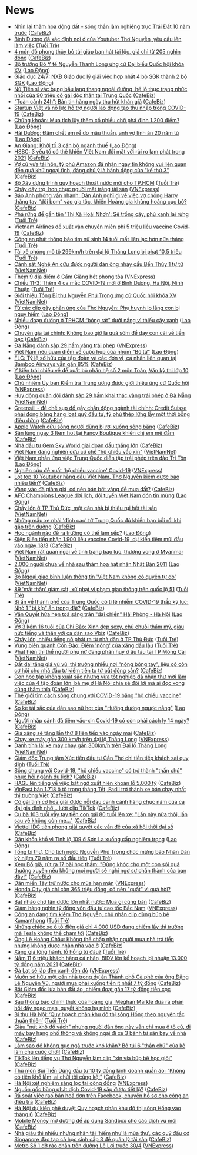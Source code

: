 # News

- [Nhìn lại thảm họa động đất - sóng thần làm nghiêng trục Trái Đất 10 năm trước](https://cafebiz.vn/nhin-lai-tham-hoa-dong-dat-song-than-lam-nghieng-truc-trai-dat-10-nam-truoc-20210311164412474.chn) ([CafeBiz](https://cafebiz.vn))
- [Bình Dương đã xác định nơi ở của Youtuber Thơ Nguyễn, yêu cầu lên làm việc](https://tuoitre.vn/binh-duong-da-xac-dinh-noi-o-cua-youtuber-tho-nguyen-yeu-cau-len-lam-viec-20210311185029786.htm) ([Tuổi Trẻ](https://tuoitre.vn))
- [4 món đồ phong thủy bỏ túi giúp bạn hút tài lộc, giá chỉ từ 205 nghìn đồng](https://cafebiz.vn/4-mon-do-phong-thuy-bo-tui-giup-ban-hut-tai-loc-gia-chi-tu-205-nghin-dong-20210311155924362.chn) ([CafeBiz](https://cafebiz.vn))
- [Bộ trưởng Bộ Y tế Nguyễn Thanh Long ứng cử Đại biểu Quốc hội khóa XV](https://laodong.vn/thoi-su/bo-truong-bo-y-te-nguyen-thanh-long-ung-cu-dai-bieu-quoc-hoi-khoa-xv-888209.ldo) ([Lao Động](https://laodong.vn))
- [Giáo dục 24/7: NXB Giáo dục lý giải việc hợp nhất 4 bộ SGK thành 2 bộ SGK](https://laodong.vn/video/giao-duc-247-nxb-giao-duc-ly-giai-viec-hop-nhat-4-bo-sgk-thanh-2-bo-sgk-888211.ldo) ([Lao Động](https://laodong.vn))
- [Nữ Tiến sĩ vác bụng bầu lang thang ngoài đường, hé lộ thực trạng nhức nhối của 90 triệu cô gái độc thân tại Trung Quốc](https://cafebiz.vn/nu-tien-si-vac-bung-bau-lang-thang-ngoai-duong-he-lo-thuc-trang-nhuc-nhoi-cua-90-trieu-co-gai-doc-than-tai-trung-quoc-20210311164212019.chn) ([CafeBiz](https://cafebiz.vn))
- [“Toàn cảnh 24h”: Bản tin hàng ngày thu hút khán giả](https://cafebiz.vn/toan-canh-24h-ban-tin-hang-ngay-thu-hut-khan-gia-20210311185933236.chn) ([CafeBiz](https://cafebiz.vn))
- [Startup Việt và nỗ lực hỗ trợ người lao động tạo thu nhập trong COVID-19](https://cafebiz.vn/startup-viet-va-no-luc-ho-tro-nguoi-lao-dong-tao-thu-nhap-trong-covid-19-20210311160354427.chn) ([CafeBiz](https://cafebiz.vn))
- [Chứng khoán: Mua tích lũy thêm cổ phiếu chờ phá đỉnh 1.200 điểm?](https://laodong.vn/kinh-te/chung-khoan-mua-tich-luy-them-co-phieu-cho-pha-dinh-1200-diem-888206.ldo) ([Lao Động](https://laodong.vn))
- [Hải Dương: Đâm chết em rể do mâu thuẫn, anh vợ lĩnh án 20 năm tù](https://laodong.vn/phap-luat/hai-duong-dam-chet-em-re-do-mau-thuan-anh-vo-linh-an-20-nam-tu-888201.ldo) ([Lao Động](https://laodong.vn))
- [An Giang: Khởi tố 3 cán bộ ngành thuế](https://laodong.vn/phap-luat/an-giang-khoi-to-3-can-bo-nganh-thue-888194.ldo) ([Lao Động](https://laodong.vn))
- [HSBC: 3 yếu tố có thể khiến Việt Nam đối mặt với rủi ro lạm phát trong 2021](https://cafebiz.vn/hsbc-3-yeu-to-co-the-khien-viet-nam-doi-mat-voi-rui-ro-lam-phat-trong-2021-20210311172754298.chn) ([CafeBiz](https://cafebiz.vn))
- [Vợ cũ vừa tái hôn, tỷ phú Amazon đã nhận ngay tin không vui liên quan đến quá khứ ngoại tình, đáng chú ý là hành động của "kẻ thứ 3"](https://cafebiz.vn/vo-cu-vua-tai-hon-ty-phu-amazon-da-nhan-ngay-tin-khong-vui-lien-quan-den-qua-khu-ngoai-tinh-dang-chu-y-la-hanh-dong-cua-ke-thu-3-20210311163343562.chn) ([CafeBiz](https://cafebiz.vn))
- [Bộ Xây dựng trình quy hoạch thoát nước mới cho TP.HCM](https://tuoitre.vn/bo-xay-dung-trinh-quy-hoach-thoat-nuoc-moi-cho-tp-hcm-20210311185525011.htm) ([Tuổi Trẻ](https://tuoitre.vn))
- [Cháy dãy trọ, hơn chục người mất trắng tài sản](https://vnexpress.net/chay-day-tro-hon-chuc-nguoi-mat-trang-tai-san-4247170.html) ([VNExpress](https://vnexpress.net))
- [Báo Anh phỏng vấn nhanh: Dân Anh nghĩ gì về việc vợ chồng Harry thẳng tay “dội bom” vào gia tộc, khiến Hoàng gia khủng hoảng cục bộ?](https://cafebiz.vn/bao-anh-phong-van-nhanh-dan-anh-nghi-gi-ve-viec-vo-chong-harry-thang-tay-doi-bom-vao-gia-toc-khien-hoang-gia-khung-hoang-cuc-bo-20210311162944256.chn) ([CafeBiz](https://cafebiz.vn))
- [Phá rừng để gắn tên 'Thị Xã Hoài Nhơn': Sẽ trồng cây, phủ xanh lại rừng](https://tuoitre.vn/pha-rung-de-gan-ten-thi-xa-hoai-nhon-se-trong-cay-phu-xanh-lai-rung-20210311145319692.htm) ([Tuổi Trẻ](https://tuoitre.vn))
- [Vietnam Airlines đề xuất vận chuyển miễn phí 5 triệu liều vaccine Covid-19](https://cafebiz.vn/vietnam-airlines-de-xuat-van-chuyen-mien-phi-5-trieu-lieu-vaccine-covid-19-2021031117375394.chn) ([CafeBiz](https://cafebiz.vn))
- [Công an phát thông báo tìm nữ sinh 14 tuổi mất liên lạc hơn nửa tháng](https://tuoitre.vn/cong-an-phat-thong-bao-tim-nu-sinh-14-tuoi-mat-lien-lac-hon-nua-thang-20210311163245003.htm) ([Tuổi Trẻ](https://tuoitre.vn))
- [Tài xế phóng mô tô 299km/h trên đại lộ Thăng Long bị phạt 10,5 triệu](https://tuoitre.vn/tai-xe-phong-mo-to-299km-h-tren-dai-lo-thang-long-bi-phat-10-5-trieu-2021031118152876.htm) ([Tuổi Trẻ](https://tuoitre.vn))
- [Cảnh sát Nghệ An cứu được người đàn ông nhảy cầu Bến Thủy 1 tự tử](http://vietnamnet.vn/vn/thoi-su/canh-sat-nghe-an-cuu-duoc-nguoi-dan-ong-nhay-cau-ben-thuy-1-tu-tu-718980.html) ([VietNamNet](https://vietnamnet.vn))
- [Thêm 9 địa điểm ở Cẩm Giàng hết phong tỏa](https://vnexpress.net/them-9-dia-diem-o-cam-giang-het-phong-toa-4247154.html) ([VNExpress](https://vnexpress.net))
- [Chiều 11-3: Thêm 4 ca mắc COVID-19 mới ở Bình Dương, Hà Nội, Ninh Thuận](https://tuoitre.vn/chieu-11-3-them-4-ca-mac-covid-19-moi-o-binh-duong-ha-noi-ninh-thuan-20210311180828538.htm) ([Tuổi Trẻ](https://tuoitre.vn))
- [Giới thiệu Tổng Bí thư Nguyễn Phú Trọng ứng cử Quốc hội khóa XV](http://vietnamnet.vn/vn/thoi-su/chinh-tri/gioi-thieu-tong-bi-thu-nguyen-phu-trong-ung-cu-quoc-hoi-khoa-xv-718964.html) ([VietNamNet](https://vietnamnet.vn))
- [Từ các clip gây phản ứng của Thơ Nguyễn: Phụ huynh lo lắng con bị nguy hiểm](https://laodong.vn/video/tu-cac-clip-gay-phan-ung-cua-tho-nguyen-phu-huynh-lo-lang-con-bi-nguy-hiem-888110.ldo) ([Lao Động](https://laodong.vn))
- [Nhiều đoạn đường ở TPHCM “bỏng rát” dưới nắng vì thiếu cây xanh](https://laodong.vn/ban-doc/nhieu-doan-duong-o-tphcm-bong-rat-duoi-nang-vi-thieu-cay-xanh-888131.ldo) ([Lao Động](https://laodong.vn))
- [Chuyên gia tài chính: Không bao giờ là quá sớm để dạy con cái về tiền bạc](https://cafebiz.vn/chuyen-gia-tai-chinh-khong-bao-gio-la-qua-som-de-day-con-cai-ve-tien-bac-20210311155751629.chn) ([CafeBiz](https://cafebiz.vn))
- [Đà Nẵng đánh sập 29 hầm vàng trái phép](https://vnexpress.net/da-nang-danh-sap-29-ham-vang-trai-phep-4247134.html) ([VNExpress](https://vnexpress.net))
- [Việt Nam nêu quan điểm về cuộc họp của nhóm &quot;Bộ tứ&quot;](https://laodong.vn/the-gioi/viet-nam-neu-quan-diem-ve-cuoc-hop-cua-nhom-bo-tu-888112.ldo) ([Lao Động](https://laodong.vn))
- [FLC: Tỷ lệ sở hữu của tập đoàn và các đơn vị, cá nhân liên quan tại Bamboo Airways vẫn gần 85%](https://cafebiz.vn/flc-ty-le-so-huu-cua-tap-doan-va-cac-don-vi-ca-nhan-lien-quan-tai-bamboo-airways-van-gan-85-2021031117514984.chn) ([CafeBiz](https://cafebiz.vn))
- [Ý kiến trái chiều về đề xuất bỏ nhân hệ số 2 môn Toán, Văn kỳ thi lớp 10](https://laodong.vn/video-thoi-su/y-kien-trai-chieu-ve-de-xuat-bo-nhan-he-so-2-mon-toan-van-ky-thi-lop-10-888109.ldo) ([Lao Động](https://laodong.vn))
- [Chủ nhiệm Ủy ban Kiểm tra Trung ương được giới thiệu ứng cử Quốc hội](https://vnexpress.net/chu-nhiem-uy-ban-kiem-tra-trung-uong-duoc-gioi-thieu-ung-cu-quoc-hoi-4246592.html) ([VNExpress](https://vnexpress.net))
- [Huy động quân đội đánh sập 29 hầm khai thác vàng trái phép ở Đà Nẵng](http://vietnamnet.vn/vn/thoi-su/huy-dong-quan-doi-danh-sap-29-ham-khai-thac-vang-trai-phep-o-da-nang-718966.html) ([VietNamNet](https://vietnamnet.vn))
- [Greensill - đế chế sụp đổ gây chấn động ngành tài chính: Credit Suisse phải đóng băng hàng loạt quỹ đầu tư, tỷ phú thép lừng lẫy một thời bỗng điêu đứng](https://cafebiz.vn/greensill-de-che-sup-do-gay-chan-dong-nganh-tai-chinh-credit-suisse-phai-dong-bang-hang-loat-quy-dau-tu-ty-phu-thep-lung-lay-mot-thoi-bong-dieu-dung-20210311160635885.chn) ([CafeBiz](https://cafebiz.vn))
- [Apple Watch cứu sống người dùng bị rơi xuống sông băng](https://cafebiz.vn/apple-watch-cuu-song-nguoi-dung-bi-roi-xuong-song-bang-20210311160245373.chn) ([CafeBiz](https://cafebiz.vn))
- [Săn lùng ngay 3 Item hot tại Fancy Boutique khiến chị em mê đắm](https://cafebiz.vn/san-lung-ngay-3-item-hot-tai-fancy-boutique-khien-chi-em-me-dam-20210311144339917.chn) ([CafeBiz](https://cafebiz.vn))
- [Nhà đầu tư Gem Sky World giai đoạn đầu thắng lớn](https://cafebiz.vn/nha-dau-tu-gem-sky-world-giai-doan-dau-thang-lon-20210311113220061.chn) ([CafeBiz](https://cafebiz.vn))
- [Việt Nam đang nghiên cứu cơ chế "hộ chiếu vắc xin"](http://vietnamnet.vn/vn/thoi-su/chinh-tri/viet-nam-dang-nghien-cuu-co-che-ho-chieu-vac-xin-718962.html) ([VietNamNet](https://vietnamnet.vn))
- [Việt Nam phản ứng việc Trung Quốc diễn tập trái phép trên đảo Tri Tôn](https://laodong.vn/the-gioi/viet-nam-phan-ung-viec-trung-quoc-dien-tap-trai-phep-tren-dao-tri-ton-888114.ldo) ([Lao Động](https://laodong.vn))
- [Nghiên cứu đề xuất 'hộ chiếu vaccine' Covid-19](https://vnexpress.net/nghien-cuu-de-xuat-ho-chieu-vaccine-covid-19-4246997.html) ([VNExpress](https://vnexpress.net))
- [Lọt top 10 Youtuber hàng đầu Việt Nam, Thơ Nguyễn kiếm được bao nhiêu tiền?](https://cafebiz.vn/lot-top-10-youtuber-hang-dau-viet-nam-tho-nguyen-kiem-duoc-bao-nhieu-tien-20210311150138251.chn) ([CafeBiz](https://cafebiz.vn))
- [Vàng vào đà giảm giá, có nên bán bớt vàng để mua đất?](https://cafebiz.vn/vang-vao-da-giam-gia-co-nen-ban-bot-vang-de-mua-dat-20210311171316718.chn) ([CafeBiz](https://cafebiz.vn))
- [AFC Champions League dời lịch, đội tuyển Việt Nam đón tin mừng](https://laodong.vn/bong-da/afc-champions-league-doi-lich-doi-tuyen-viet-nam-don-tin-mung-888103.ldo) ([Lao Động](https://laodong.vn))
- [Cháy lớn ở TP Thủ Đức, một căn nhà bị thiêu rụi hết tài sản](http://vietnamnet.vn/vn/thoi-su/chay-lon-o-tp-thu-duc-mot-can-nha-bi-thieu-rui-het-tai-san-718952.html) ([VietNamNet](https://vietnamnet.vn))
- [Những mẫu xe nhái 'đỉnh cao' từ Trung Quốc đủ khiến bạn bối rối khi gặp trên đường](https://cafebiz.vn/nhung-mau-xe-nhai-dinh-cao-tu-trung-quoc-du-khien-ban-boi-roi-khi-gap-tren-duong-20210311160435872.chn) ([CafeBiz](https://cafebiz.vn))
- [Học ngành nào để ra trường có thể làm sếp?](https://laodong.vn/video/hoc-nganh-nao-de-ra-truong-co-the-lam-sep-887956.ldo) ([Lao Động](https://laodong.vn))
- [Điện Biên tiếp nhận 1.900 liều vaccine Covid-19, dự kiến tiêm mũi đầu vào ngày 18/3](https://cafebiz.vn/dien-bien-tiep-nhan-1900-lieu-vaccine-covid-19-du-kien-tiem-mui-dau-vao-ngay-18-3-20210311165700226.chn) ([CafeBiz](https://cafebiz.vn))
- [Việt Nam rất quan ngại về tình trạng bạo lực, thương vong ở Myanmar](http://vietnamnet.vn/vn/thoi-su/chinh-tri/viet-nam-rat-quan-ngai-ve-tinh-trang-bao-luc-thuong-vong-o-myanmar-718948.html) ([VietNamNet](https://vietnamnet.vn))
- [2.000 người chưa về nhà sau thảm họa hạt nhân Nhật Bản 2011](https://laodong.vn/the-gioi/2000-nguoi-chua-ve-nha-sau-tham-hoa-hat-nhan-nhat-ban-2011-888100.ldo) ([Lao Động](https://laodong.vn))
- [Bộ Ngoại giao bình luận thông tin 'Việt Nam không có quyền tự do'](http://vietnamnet.vn/vn/thoi-su/chinh-tri/bo-ngoai-giao-binh-luan-thong-tin-viet-nam-khong-co-quyen-tu-do-718951.html) ([VietNamNet](https://vietnamnet.vn))
- [89 'mắt thần' giám sát, xử phạt vi phạm giao thông trên quốc lộ 51](https://tuoitre.vn/89-mat-than-giam-sat-xu-phat-vi-pham-giao-thong-tren-quoc-lo-51-20210311155248344.htm) ([Tuổi Trẻ](https://tuoitre.vn))
- [Bí ẩn về thành phố của Trung Quốc có tỉ lệ nhiễm COVID-19 thấp kỷ lục: Nhờ 1 "bí kíp" ẩn trong đất?](https://cafebiz.vn/bi-an-ve-thanh-pho-cua-trung-quoc-co-ti-le-nhiem-covid-19-thap-ky-luc-nho-1-bi-kip-an-trong-dat-20210311140220474.chn) ([CafeBiz](https://cafebiz.vn))
- [Văn Quyết hứa hẹn toả sáng trận &quot;đại chiến&quot; Hải Phòng - Hà Nội](https://laodong.vn/video/van-quyet-hua-hen-toa-sang-tran-dai-chien-hai-phong-ha-noi-888069.ldo) ([Lao Động](https://laodong.vn))
- [Vợ 3 kém 16 tuổi của Chi Bảo: Xinh đẹp sexy, chủ chuỗi thẩm mỹ, giàu nức tiếng và thân với cả dàn sao Vbiz](https://cafebiz.vn/vo-3-kem-16-tuoi-cua-chi-bao-xinh-dep-sexy-chu-chuoi-tham-my-giau-nuc-tieng-va-than-voi-ca-dan-sao-vbiz-2021031116113224.chn) ([CafeBiz](https://cafebiz.vn))
- [Cháy lớn, nhiều tiếng nổ phát ra từ nhà dân ở TP Thủ Đức](https://tuoitre.vn/chay-lon-nhieu-tieng-no-phat-ra-tu-nha-dan-o-tp-thu-duc-20210311155631978.htm) ([Tuổi Trẻ](https://tuoitre.vn))
- [Vùng biển quanh Côn Đảo: Điểm 'nóng' của xăng dầu lậu](https://tuoitre.vn/vung-bien-quanh-con-dao-diem-nong-cua-xang-dau-lau-20210311081738126.htm) ([Tuổi Trẻ](https://tuoitre.vn))
- [Phát hiện thi thể người phụ nữ đang phân huỷ ở âu tàu tại TP Móng Cái](http://vietnamnet.vn/vn/thoi-su/phat-hien-thi-the-nguoi-phu-nu-dang-phan-huy-o-au-tau-tai-tp-mong-cai-718934.html) ([VietNamNet](https://vietnamnet.vn))
- [Đất đai tăng giá vù vù, thị trường nhiều nơi "nóng bỏng tay", liệu có còn cơ hội cho nhà đầu tư kiếm tiền to từ bất động sản?](https://cafebiz.vn/dat-dai-tang-gia-vu-vu-thi-truong-nhieu-noi-nong-bong-tay-lieu-co-con-co-hoi-cho-nha-dau-tu-kiem-tien-to-tu-bat-dong-san-20210311160628488.chn) ([CafeBiz](https://cafebiz.vn))
- [Con học tập không xuất sắc nhưng vừa tốt nghiệp đã nhận thư mời làm việc của 4 tập đoàn lớn, bà mẹ ở Hà Nội chia sẻ đôi lời mà ai đọc xong cũng thấm thía](https://cafebiz.vn/con-hoc-tap-khong-xuat-sac-nhung-vua-tot-nghiep-da-nhan-thu-moi-lam-viec-cua-4-tap-doan-lon-ba-me-o-ha-noi-chia-se-doi-loi-ma-ai-doc-xong-cung-tham-thia-20210311160546951.chn) ([CafeBiz](https://cafebiz.vn))
- [Thế giới tìm cách sống chung với COVID-19 bằng "hộ chiếu vaccine"](https://cafebiz.vn/the-gioi-tim-cach-song-chung-voi-covid-19-bang-ho-chieu-vaccine-20210311134424714.chn) ([CafeBiz](https://cafebiz.vn))
- [So kè tài sắc của dàn sao nữ hot của &quot;Hướng dương ngược nắng&quot;](https://laodong.vn/photo/so-ke-tai-sac-cua-dan-sao-nu-hot-cua-huong-duong-nguoc-nang-887858.ldo) ([Lao Động](https://laodong.vn))
- [Người nhập cảnh đã tiêm vắc-xin Covid-19 có còn phải cách ly 14 ngày?](https://cafebiz.vn/nguoi-nhap-canh-da-tiem-vac-xin-covid-19-co-con-phai-cach-ly-14-ngay-20210311155330131.chn) ([CafeBiz](https://cafebiz.vn))
- [Giá xăng sẽ tăng lần thứ 8 liên tiếp vào ngày mai](https://cafebiz.vn/gia-xang-se-tang-lan-thu-8-lien-tiep-vao-ngay-mai-20210311155104463.chn) ([CafeBiz](https://cafebiz.vn))
- [Chạy xe máy gần 300 km/h trên đại lộ Thăng Long](https://vnexpress.net/chay-xe-may-gan-300-km-h-tren-dai-lo-thang-long-4246995.html) ([VNExpress](https://vnexpress.net))
- [Danh tính lái xe máy chạy gần 300km/h trên Đại lộ Thăng Long](http://vietnamnet.vn/vn/thoi-su/clip-nong/danh-tinh-lai-xe-may-chay-gan-300km-h-tren-dai-lo-thang-long-718929.html) ([VietNamNet](https://vietnamnet.vn))
- [Giám đốc Trung tâm Xúc tiến đầu tư Cần Thơ chi tiền tiếp khách sai quy định](https://tuoitre.vn/giam-doc-trung-tam-xuc-tien-dau-tu-can-tho-chi-tien-tiep-khach-sai-quy-dinh-20210311154957674.htm) ([Tuổi Trẻ](https://tuoitre.vn))
- [Sống chung với Covid-19, "hộ chiếu vaccine" có trở thành "thần chú" phục hồi ngành du lịch?](https://cafebiz.vn/song-chung-voi-covid-19-ho-chieu-vaccine-co-tro-thanh-than-chu-phuc-hoi-nganh-du-lich-20210311153829523.chn) ([CafeBiz](https://cafebiz.vn))
- [HAGL lên tiếng về việc bất ngờ xuất hiện khoản lỗ 5.000 tỷ](https://cafebiz.vn/hagl-len-tieng-ve-viec-bat-ngo-xuat-hien-khoan-lo-5000-ty-20210311153459438.chn) ([CafeBiz](https://cafebiz.vn))
- [VinFast bán 1.718 ô tô trong tháng Tết, Fadil trở thành xe bán chạy nhất thị trường Việt](https://cafebiz.vn/vinfast-ban-1718-o-to-trong-thang-tet-20210311153339826.chn) ([CafeBiz](https://cafebiz.vn))
- [Cô gái tình cờ hóa giải được nỗi đau canh cánh hàng chục năm của cả đại gia đình nhờ... lướt clip TikTok](https://cafebiz.vn/co-gai-tinh-co-hoa-giai-duoc-noi-dau-canh-canh-hang-chuc-nam-cua-ca-dai-gia-dinh-nho-luot-clip-tiktok-20210311135024776.chn) ([CafeBiz](https://cafebiz.vn))
- [Cụ bà 103 tuổi vẫy tay tiễn con gái 80 tuổi lên xe: "Lần này nữa thôi, lần sau về không còn mẹ..."](https://cafebiz.vn/cu-ba-103-tuoi-vay-tay-tien-con-gai-80-tuoi-len-xe-lan-nay-nua-thoi-lan-sau-ve-khong-con-me-20210311153031272.chn) ([CafeBiz](https://cafebiz.vn))
- [Viettel IDC tiên phong giải quyết các vấn đề của xã hội thời đại số](https://cafebiz.vn/viettel-idc-tien-phong-giai-quyet-cac-van-de-cua-xa-hoi-thoi-dai-so-20210311151929224.chn) ([CafeBiz](https://cafebiz.vn))
- [Dân khốn khổ vì Tỉnh lộ 109 ở Sơn La xuống cấp nghiêm trọng](https://laodong.vn/photo/dan-khon-kho-vi-tinh-lo-109-o-son-la-xuong-cap-nghiem-trong-887856.ldo) ([Lao Động](https://laodong.vn))
- [Tổng bí thư, Chủ tịch nước Nguyễn Phú Trọng chúc mừng báo Nhân Dân kỷ niệm 70 năm ra số đầu tiên](https://tuoitre.vn/tong-bi-thu-chu-tich-nuoc-nguyen-phu-trong-chuc-mung-bao-nhan-dan-ky-niem-70-nam-ra-so-dau-tien-20210311141444744.htm) ([Tuổi Trẻ](https://tuoitre.vn))
- [Xem Bố già, rút ra 17 bài học thấm: "Đừng khóc cho một con sói quá thường xuyên nếu không mọi người sẽ nghi ngờ sự chân thành của bạn đấy!"](https://cafebiz.vn/xem-bo-gia-rut-ra-17-bai-hoc-tham-dung-khoc-cho-mot-con-soi-qua-thuong-xuyen-neu-khong-moi-nguoi-se-nghi-ngo-su-chan-thanh-cua-ban-day-20210311151255319.chn) ([CafeBiz](https://cafebiz.vn))
- [Dân miền Tây trữ nước cho mùa hạn mặn](https://vnexpress.net/dan-mien-tay-tru-nuoc-cho-mua-han-man-4245752.html) ([VNExpress](https://vnexpress.net))
- [Honda City giá chỉ còn 365 triệu đồng, có nên "quất" vì quá hời?](https://cafebiz.vn/honda-city-gia-chi-con-365-trieu-dong-co-nen-quat-vi-qua-hoi-20210311140817703.chn) ([CafeBiz](https://cafebiz.vn))
- [Bát nháo chợ tân dược lớn nhất nước: Mua gì cũng bán](https://cafebiz.vn/bat-nhao-cho-tan-duoc-lon-nhat-nuoc-mua-gi-cung-ban-20210311145732354.chn) ([CafeBiz](https://cafebiz.vn))
- [Giảm hàng nghìn tỷ đồng vốn đầu tư cao tốc Bắc Nam](https://vnexpress.net/giam-hang-nghin-ty-dong-von-dau-tu-cao-toc-bac-nam-4246895.html) ([VNExpress](https://vnexpress.net))
- [Công an đang tìm kiếm Thơ Nguyễn, chủ nhân clip dùng búp bê Kumanthong](https://tuoitre.vn/cong-an-dang-tim-kiem-tho-nguyen-chu-nhan-clip-dung-bup-be-kumanthong-20210311130033575.htm) ([Tuổi Trẻ](https://tuoitre.vn))
- [Những chiếc xe ô tô điện giá chỉ 4.000 USD đang chiếm lấy thị trường mà Tesla không thể chạm tới](https://cafebiz.vn/nhung-chiec-xe-o-to-dien-gia-chi-4000-usd-dang-chiem-lay-thi-truong-ma-tesla-khong-the-cham-toi-20210311133540566.chn) ([CafeBiz](https://cafebiz.vn))
- [Ông Lê Hoàng Châu: Không thể chấp nhận người mua nhà trả tiền nhưng không được nhận nhà vào ở](https://cafebiz.vn/ong-le-hoang-chau-khong-the-chap-nhan-nguoi-mua-nha-tra-tien-nhung-khong-duoc-nhan-nha-vao-o-20210311143538642.chn) ([CafeBiz](https://cafebiz.vn))
- [Xăng giả lộng hành, lỗ hổng từ đâu?](https://tuoitre.vn/xang-gia-long-hanh-lo-hong-tu-dau-20210311081057268.htm) ([Tuổi Trẻ](https://tuoitre.vn))
- [Nắm 11,6 triệu khách hàng cá nhân, BIDV lên kế hoạch lợi nhuận 13.000 tỷ đồng năm 2021](https://cafebiz.vn/nam-116-trieu-khach-hang-ca-nhan-bidv-len-ke-hoach-loi-nhuan-13000-ty-dong-nam-2021-20210311143329255.chn) ([CafeBiz](https://cafebiz.vn))
- [Đà Lạt sẽ lắp đèn xanh đèn đỏ](https://vnexpress.net/da-lat-se-lap-den-xanh-den-do-4246962.html) ([VNExpress](https://vnexpress.net))
- [Muốn sở hữu một căn nhà trong dự án Thành phố Cà phê của ông Đặng Lê Nguyên Vũ, người mua phải xuống tiền ít nhất 7 tỷ đồng](https://cafebiz.vn/muon-so-huu-mot-can-nha-trong-du-an-thanh-pho-ca-phe-cua-ong-dang-le-nguyen-vu-nguoi-mua-phai-xuong-tien-it-nhat-7-ty-dong-can-2021031113493048.chn) ([CafeBiz](https://cafebiz.vn))
- [Bắt Giám đốc lừa bán đất ảo, chiếm đoạt gần 17 tỷ đồng tiền cọc](https://cafebiz.vn/bat-giam-doc-lua-ban-dat-ao-chiem-doat-gan-17-ty-dong-tien-coc-2021031114243155.chn) ([CafeBiz](https://cafebiz.vn))
- [Sau thông báo chính thức của hoàng gia, Meghan Markle đưa ra phản hồi đầy ngạo mạn, quyết không hạ mình](https://cafebiz.vn/sau-thong-bao-chinh-thuc-cua-hoang-gia-meghan-markle-dua-ra-phan-hoi-day-ngao-man-quyet-khong-ha-minh-20210311142248901.chn) ([CafeBiz](https://cafebiz.vn))
- [Bí thư Hà Nội: ‘Quy hoạch phân khu đô thị sông Hồng theo nguyên tắc thuận thiên’](https://tuoitre.vn/bi-thu-ha-noi-quy-hoach-phan-khu-do-thi-song-hong-theo-nguyen-tac-thuan-thien-20210311122126613.htm) ([Tuổi Trẻ](https://tuoitre.vn))
- [Giàu "nứt khố đổ vách" nhưng người đàn ông này vẫn chỉ mua ô tô cũ, đi máy bay hạng phổ thông và không ngại đi xe 3 bánh từ sân bay về nhà](https://cafebiz.vn/giau-nut-kho-do-vach-nhung-nguoi-dan-ong-nay-van-chi-mua-o-to-cu-di-may-bay-hang-pho-thong-va-khong-ngai-di-xe-3-banh-tu-san-bay-ve-nha-2021031114055702.chn) ([CafeBiz](https://cafebiz.vn))
- [Làm sao để không gục ngã trước khó khăn? Bỏ túi 6 "thần chú" của kẻ làm chủ cuộc chơi!](https://cafebiz.vn/lam-sao-de-khong-guc-nga-truoc-kho-khan-bo-tui-6-than-chu-cua-ke-lam-chu-cuoc-choi-20210311134006484.chn) ([CafeBiz](https://cafebiz.vn))
- [TikTok lên tiếng vụ Thơ Nguyễn làm clip "xin vía búp bê học giỏi"](https://cafebiz.vn/tiktok-len-tieng-vu-tho-nguyen-lam-clip-xin-via-bup-be-hoc-gioi-20210311140143254.chn) ([CafeBiz](https://cafebiz.vn))
- [Thủ môn Bùi Tiến Dũng đầu tư 10 tỷ đồng kinh doanh quần áo: “Không có tiền khổ lắm, ai chửi tôi cũng kệ!”](https://cafebiz.vn/thu-mon-bui-tien-dung-chi-10-ty-dong-de-ban-quan-ao-khong-co-tien-kho-lam-ai-chui-toi-cung-ke-20210311114225161.chn) ([CafeBiz](https://cafebiz.vn))
- [Hà Nội xét nghiệm sàng lọc tại cộng đồng](https://vnexpress.net/ha-noi-xet-nghiem-sang-loc-tai-cong-dong-4246965.html) ([VNExpress](https://vnexpress.net))
- [Nguồn gốc bùng phát dịch Covid-19 sắp được tiết lộ?](https://cafebiz.vn/nguon-goc-bung-phat-dich-covid-19-sap-duoc-tiet-lo-20210311135958619.chn) ([CafeBiz](https://cafebiz.vn))
- [Rà soát việc rao bán hoá đơn trên Facebook, chuyển hồ sơ cho công an điều tra](https://cafebiz.vn/ra-soat-viec-rao-ban-hoa-don-tren-facebook-chuyen-ho-so-cho-cong-an-dieu-tra-20210311135843469.chn) ([CafeBiz](https://cafebiz.vn))
- [Hà Nội dự kiến phê duyệt Quy hoạch phân khu đô thị sông Hồng vào tháng 6](https://cafebiz.vn/ha-noi-du-kien-phe-duyet-quy-hoach-phan-khu-do-thi-song-hong-vao-thang-6-20210311135553064.chn) ([CafeBiz](https://cafebiz.vn))
- [Mobile Money mở đường để áp dụng Sandbox cho các dịch vụ mới](https://cafebiz.vn/mobile-money-mo-duong-de-ap-dung-sandbox-cho-cac-dich-vu-moi-20210311134715077.chn) ([CafeBiz](https://cafebiz.vn))
- [Nhà giàu thì nhiều nhưng nhân tài 'hiếm như lá mùa thu', các quỹ đầu cơ Singapore đào tạo cả học sinh cấp 3 để quản lý tài sản](https://cafebiz.vn/nha-giau-thi-nhieu-nhung-nhan-tai-hiem-nhu-la-mua-thu-cac-quy-dau-co-singapore-dao-tao-ca-hoc-sinh-cap-3-de-quan-ly-tai-san-20210311133754855.chn) ([CafeBiz](https://cafebiz.vn))
- [Metro Số 1 dỡ rào chắn trên đường Lê Lợi trước 30/4](https://vnexpress.net/metro-so-1-do-rao-chan-tren-duong-le-loi-truoc-30-4-4246954.html) ([VNExpress](https://vnexpress.net))
